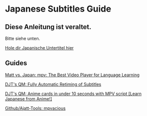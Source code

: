 # Japanese Subtitles Guide

## Diese Anleitung ist veraltet.

Bitte siehe unten.

[Hole dir Japanische Untertitel hier](https://learnjapanese.moe/resources/#subtitles)

## Guides

[Matt vs. Japan: mpv: The Best Video Player for Language Learning](https://youtu.be/bbg6ztWecbU)

[DJT's QM: Fully Automatic Retiming of Subtitles](https://youtu.be/x0h3ooBHrpk)

[DJT's QM: Anime cards in under 10 seconds with MPV script [Learn Japanese from Anime!]](https://youtu.be/M4t7HYS73ZQ)

[Github/Ajatt-Tools: mpvacious](https://github.com/Ajatt-Tools/mpvacious)
